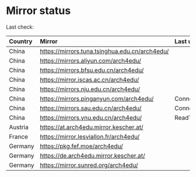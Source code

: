 <script src="./time.js"></script>
# Mirror status
Last check: <script type="text/javascript">localize(1677424764.2255998);</script>

|Country|Mirror|Last update|
|:------|:-----|:----------|
|China|https://mirrors.tuna.tsinghua.edu.cn/arch4edu/|<script type="text/javascript">localize(1677393324);</script>|
|China|https://mirrors.aliyun.com/arch4edu/|<script type="text/javascript">localize(1677349993);</script>|
|China|https://mirrors.bfsu.edu.cn/arch4edu/|<script type="text/javascript">localize(1677393324);</script>|
|China|https://mirror.iscas.ac.cn/arch4edu/|<script type="text/javascript">localize(1677393324);</script>|
|China|https://mirrors.nju.edu.cn/arch4edu/|<script type="text/javascript">localize(1677393324);</script>|
|China|https://mirrors.pinganyun.com/arch4edu/|ConnectionError|
|China|https://mirrors.sau.edu.cn/arch4edu/|ConnectionError|
|China|https://mirrors.ynu.edu.cn/arch4edu/|ReadTimeout|
|Austria|https://at.arch4edu.mirror.kescher.at/|<script type="text/javascript">localize(1677393324);</script>|
|France|https://mirror.lesviallon.fr/arch4edu/|<script type="text/javascript">localize(1677393324);</script>|
|Germany|https://pkg.fef.moe/arch4edu/|<script type="text/javascript">localize(1677393324);</script>|
|Germany|https://de.arch4edu.mirror.kescher.at/|<script type="text/javascript">localize(1677393324);</script>|
|Germany|https://mirror.sunred.org/arch4edu/|<script type="text/javascript">localize(1677393324);</script>|

<script src="./tablefilter/tablefilter.js"></script>
<script src="./table.js"></script>